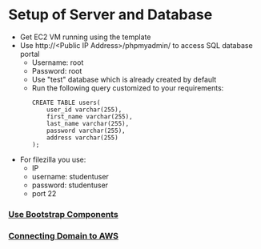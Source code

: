 # Setup of Server and Database
- Get EC2 VM running using the template
- Use http://\<Public IP Address\>/phpmyadmin/ to access SQL database portal
  - Username: root
  - Password: root
  - Use "test" database which is already created by default
  - Run the following query customized to your requirements: 
    ```
    CREATE TABLE users(
        user_id varchar(255),
        first_name varchar(255),
        last_name varchar(255),
        password varchar(255),
        address varchar(255)
    );
    ```
- For filezilla you use:
  - IP
  - username: studentuser
  - password: studentuser 
  - port 22

### [Use Bootstrap Components](https://getbootstrap.com/2.3.2/components.html)

### [Connecting Domain to AWS](https://courseworks2.columbia.edu/courses/143207/discussion_topics/829433)
